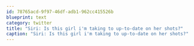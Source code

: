 ```yaml
---
id: 78765acd-9f97-46df-adb1-962cc415526b
blueprint: text
category: twitter
title: "Siri: Is this girl i'm taking to up-to-date on her shots?"
caption: "Siri: Is this girl i'm taking to up-to-date on her shots?"
---
```

